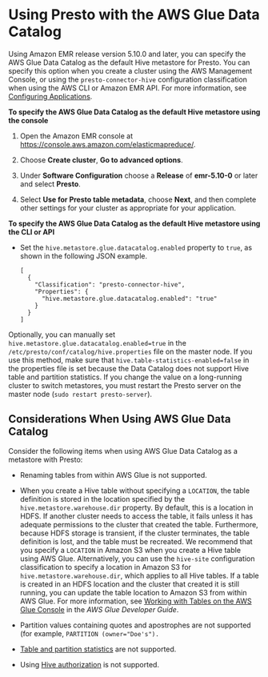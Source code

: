 # Using Presto with the AWS Glue Data Catalog<a name="emr-presto-glue"></a>

Using Amazon EMR release version 5\.10\.0 and later, you can specify the AWS Glue Data Catalog as the default Hive metastore for Presto\. You can specify this option when you create a cluster using the AWS Management Console, or using the `presto-connector-hive` configuration classification when using the AWS CLI or Amazon EMR API\. For more information, see [Configuring Applications](emr-configure-apps.md)\.

**To specify the AWS Glue Data Catalog as the default Hive metastore using the console**

1. Open the Amazon EMR console at [https://console\.aws\.amazon\.com/elasticmapreduce/](https://console.aws.amazon.com/elasticmapreduce/)\.

1. Choose **Create cluster**, **Go to advanced options**\.

1. Under **Software Configuration** choose a **Release** of **emr\-5\.10\-0** or later and select **Presto**\.

1. Select **Use for Presto table metadata**, choose **Next**, and then complete other settings for your cluster as appropriate for your application\.

**To specify the AWS Glue Data Catalog as the default Hive metastore using the CLI or API**

+ Set the `hive.metastore.glue.datacatalog.enabled` property to `true`, as shown in the following JSON example\.

  ```
  [
    {
      "Classification": "presto-connector-hive",
      "Properties": {
        "hive.metastore.glue.datacatalog.enabled": "true"
      }
    }
  ]
  ```

Optionally, you can manually set `hive.metastore.glue.datacatalog.enabled=true` in the `/etc/presto/conf/catalog/hive.properties` file on the master node\. If you use this method, make sure that `hive.table-statistics-enabled=false` in the properties file is set because the Data Catalog does not support Hive table and partition statistics\. If you change the value on a long\-running cluster to switch metastores, you must restart the Presto server on the master node \(`sudo restart presto-server`\)\.

## Considerations When Using AWS Glue Data Catalog<a name="emr-presto-glue-knownissues"></a>

Consider the following items when using AWS Glue Data Catalog as a metastore with Presto:

+ Renaming tables from within AWS Glue is not supported\.

+ When you create a Hive table without specifying a `LOCATION`, the table definition is stored in the location specified by the `hive.metastore.warehouse.dir` property\. By default, this is a location in HDFS\. If another cluster needs to access the table, it fails unless it has adequate permissions to the cluster that created the table\. Furthermore, because HDFS storage is transient, if the cluster terminates, the table definition is lost, and the table must be recreated\. We recommend that you specify a `LOCATION` in Amazon S3 when you create a Hive table using AWS Glue\. Alternatively, you can use the `hive-site` configuration classification to specify a location in Amazon S3 for `hive.metastore.warehouse.dir`, which applies to all Hive tables\. If a table is created in an HDFS location and the cluster that created it is still running, you can update the table location to Amazon S3 from within AWS Glue\. For more information, see [Working with Tables on the AWS Glue Console](http://docs.aws.amazon.com/glue/latest/dg/console-tables.html) in the *AWS Glue Developer Guide*\. 

+ Partition values containing quotes and apostrophes are not supported \(for example, `PARTITION (owner="Doe's").`

+ [Table and partition statistics](https://cwiki.apache.org/confluence/display/Hive/StatsDev#StatsDev-TableandPartitionStatistics) are not supported\.

+ Using [Hive authorization](https://cwiki.apache.org/confluence/display/Hive/LanguageManual+Authorization) is not supported\.